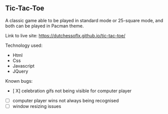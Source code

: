 
Tic-Tac-Toe
------------

A classic game able to be played in standard mode or 25-square mode, and both can be played in Pacman theme.


Link to live site: https://dutchessoflx.github.io/tic-tac-toe/



Technology used:
* Html
* Css
* Javascript
* JQuery


Known bugs:
- [ X] celebration gifs not being visible for computer player
- [ ] computer player wins not always being recognised
- [ ] window resizing issues
